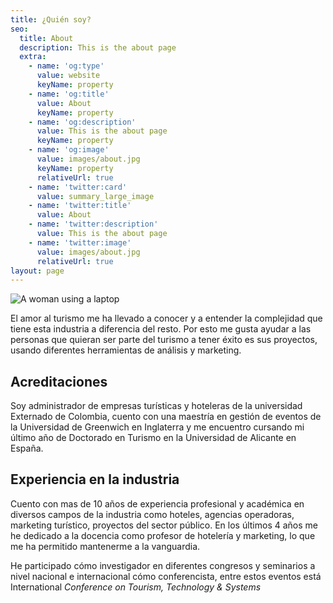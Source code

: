 ```yaml
---
title: ¿Quién soy?
seo:
  title: About
  description: This is the about page
  extra:
    - name: 'og:type'
      value: website
      keyName: property
    - name: 'og:title'
      value: About
      keyName: property
    - name: 'og:description'
      value: This is the about page
      keyName: property
    - name: 'og:image'
      value: images/about.jpg
      keyName: property
      relativeUrl: true
    - name: 'twitter:card'
      value: summary_large_image
    - name: 'twitter:title'
      value: About
    - name: 'twitter:description'
      value: This is the about page
    - name: 'twitter:image'
      value: images/about.jpg
      relativeUrl: true
layout: page
---
```

![A woman using a laptop](/images/about.jpg)

El amor al turismo me ha llevado a conocer y a entender la complejidad que tiene esta industria a diferencia del resto. Por esto me gusta ayudar a las personas que quieran ser parte del turismo a tener éxito es sus proyectos, usando diferentes herramientas de análisis y marketing.

## Acreditaciones

Soy administrador de empresas turísticas y hoteleras de la universidad Externado de Colombia, cuento con una maestría en gestión de eventos de la Universidad de Greenwich en Inglaterra y me encuentro cursando mi último año de Doctorado en Turismo en la Universidad de Alicante en España.

## Experiencia en la industria

Cuento con mas de 10 años de experiencia profesional y académica en diversos campos de la industria como  hoteles, agencias operadoras, marketing turístico, proyectos del sector público. En los últimos 4 años me he dedicado a la docencia como profesor de hotelería y marketing, lo que me ha permitido mantenerme a la vanguardia.

He participado cómo investigador en diferentes congresos y seminarios a nivel nacional e internacional cómo conferencista, entre estos eventos está International *Conference on Tourism, Technology & Systems*
